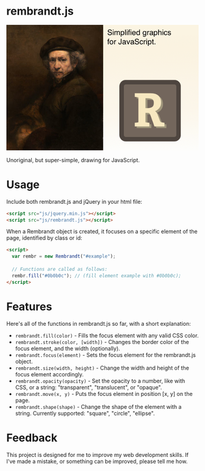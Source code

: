 rembrandt.js
============

<img src="https://raw.githubusercontent.com/joshhartigan/rembrandt.js/master/rembrandt.png">

Unoriginal, but super-simple, drawing for JavaScript.

# Usage

Include both rembrandt.js and jQuery in your html file:

```html
<script src="js/jquery.min.js"></script>
<script src="js/rembrandt.js"></script>
```

When a Rembrandt object is created, it focuses on a specific element of
the page, identified by class or id:

```html
<script>
  var rembr = new Rembrandt("#example");

  // Functions are called as follows:
  rembr.fill("#0b0b0c"); // (fill element example with #0b0b0c);
</script>
```

# Features

Here's all of the functions in rembrandt.js so far, with a short explanation:

* `rembrandt.fill(color)` - Fills the focus element with any valid CSS color.
* `rembrandt.stroke(color, [width])` - Changes the border color of the focus element, and the width (optionally).
* `rembrandt.focus(element)` - Sets the focus element for the rembrandt.js object.
* `rembrandt.size(width, height)` - Change the width and height of the focus element accordingly.
* `rembrandt.opacity(opacity)` - Set the opacity to a number, like with CSS, or a string: "transparent", "translucent", or "opaque".
* `rembrandt.move(x, y)` - Puts the focus element in position [x, y] on the page.
* `rembrandt.shape(shape)` - Change the shape of the element with a string. Currently supported: "square", "circle", "ellipse".

# Feedback

This project is designed for me to improve my web development skills. If
I've made a mistake, or something can be improved, please tell me how.
